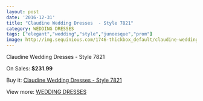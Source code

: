 ```yaml
---
layout: post
date: '2016-12-31'
title: "Claudine Wedding Dresses  - Style 7821"
category: WEDDING DRESSES
tags: ["elegant","wedding","style","junoesque","prom"]
image: http://img.sequinious.com/1746-thickbox_default/claudine-wedding-dresses-style-7821.jpg
---
```

Claudine Wedding Dresses  - Style 7821

On Sales: **$231.99**
<a href="https://www.sequinious.com/wedding-dresses/675-claudine-wedding-dresses-style-7821.html"><amp-img layout="responsive" width="600" height="600" src="//img.sequinious.com/1746-thickbox_default/claudine-wedding-dresses-style-7821.jpg" alt="Claudine Wedding Dresses  - Style 7821 0" /></a>
<a href="https://www.sequinious.com/wedding-dresses/675-claudine-wedding-dresses-style-7821.html"><amp-img layout="responsive" width="600" height="600" src="//img.sequinious.com/1747-thickbox_default/claudine-wedding-dresses-style-7821.jpg" alt="Claudine Wedding Dresses  - Style 7821 1" /></a>

Buy it: [Claudine Wedding Dresses  - Style 7821](https://www.sequinious.com/wedding-dresses/675-claudine-wedding-dresses-style-7821.html "Claudine Wedding Dresses  - Style 7821")

View more: [WEDDING DRESSES](https://www.sequinious.com/2-wedding-dresses "WEDDING DRESSES")
